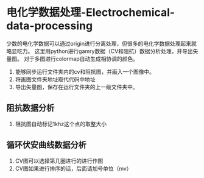 # 电化学数据处理-Electrochemical-data-processing
少数的电化学数据可以通过origin进行分离处理，但很多的电化学数据处理起来就略显吃力。
这里用python进行gamry数据（CV和阻抗）数据分析处理，并导出矢量图。
对于多图进行colormap自动生成相协调的颜色。
1. 能够同步运行文件夹内的cv和阻抗图，并画入一个图像中。
2. 将画图文件夹地址取代代码中地址
3. 导出矢量图，保存在运行文件夹的上一级文件夹中。
## 阻抗数据分析
1. 阻抗图自动标记1khz这个点的取整大小
## 循环伏安曲线数据分析
1. CV图可以选择第几圈进行的进行作图
2. CV图如果进行排序的话，后面请加号单位（mv）



